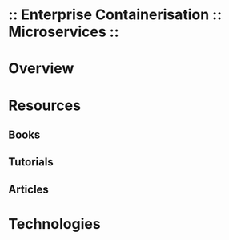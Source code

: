 :: Enterprise Containerisation :: Microservices ::
==================================================

# Overview

# Resources

## Books

## Tutorials

## Articles

# Technologies
